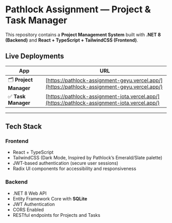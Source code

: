 # Pathlock Assignment — Project & Task Manager

This repository contains a **Project Management System** built with **.NET 8 (Backend)** and **React + TypeScript + TailwindCSS (Frontend)**.

## Live Deployments

| App | URL |
|-----|-----|
| 🗂️ **Project Manager** | [https://pathlock-assignment-geyu.vercel.app/](https://pathlock-assignment-geyu.vercel.app/) |
| ✅ **Task Manager** | [https://pathlock-assignment-iota.vercel.app/](https://pathlock-assignment-iota.vercel.app/) |

---

## Tech Stack

### **Frontend**
- React + TypeScript
- TailwindCSS (Dark Mode, Inspired by Pathlock’s Emerald/Slate palette)
- JWT-based authentication (secure user sessions)
- Radix UI components for accessibility and responsiveness

### **Backend**
- .NET 8 Web API
- Entity Framework Core with **SQLite**
- JWT Authentication
- CORS Enabled
- RESTful endpoints for Projects and Tasks
